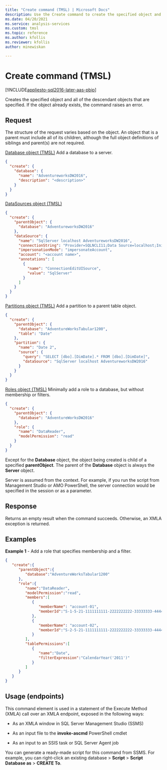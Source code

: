 ```yaml
---
title: "Create command (TMSL) | Microsoft Docs"
description: Use the Create command to create the specified object and all of the descendant objects that are specified.
ms.date: 04/20/2021
ms.service: analysis-services
ms.custom: tmsl
ms.topic: reference
ms.author: kfollis
ms.reviewer: kfollis
author: minewiskan

---
```

# Create command (TMSL)

[!INCLUDE[appliesto-sql2016-later-aas-pbip](../includes/appliesto-sql2016-later-aas-pbip.md)]

  Creates the specified object and all of the descendant objects that are specified. If the object already exists, the command raises an error.  
  
## Request  

 The structure of the request varies based on the object. An object that is a parent must include all of its children, although the full object definitions of siblings and parent(s) are not required.  
  
 [Database object &#40;TMSL&#41;](database-object-tmsl.md) Add a database to a server.  
  
```json   
{   
  "create": {   
    "database": {   
      "name": "AdventureworksDW2016",   
      "description": "<description>"   
    }   
  }   
}  
```  
  
 [DataSources object &#40;TMSL&#41;](datasources-object-tmsl.md)  
  
```json   
{  
  "create": {  
    "parentObject": {  
      "database": "AdventureworksDW2016"  
    },  
    "dataSource": {  
      "name": "SqlServer localhost AdventureworksDW2016",  
      "connectionString": "Provider=SQLNCLI11;Data Source=localhost;Initial Catalog=AdventureworksDW2016;Integrated Security=SSPI;Persist Security Info=false",  
      "impersonationMode": "impersonateAccount",  
      "account": "<account name>",  
      "annotations": [  
        {  
          "name": "ConnectionEditUISource",  
          "value": "SqlServer"  
        }  
      ]  
    }  
  }  
}  
```  
  
 [Partitions object &#40;TMSL&#41;](partitions-object-tmsl.md) Add a partition to a parent table object.  
  
```json   
{  
  "create": {  
    "parentObject": {  
      "database": "AdventureWorksTabular1200",  
      "table": "Date"  
    },  
    "partition": {  
      "name": "Date 2",  
      "source": {  
        "query": "SELECT [dbo].[DimDate].* FROM [dbo].[DimDate]",  
        "dataSource": "SqlServer localhost AdventureworksDW2016"  
      }  
    }  
  }  
}  
```  
  
 [Roles object &#40;TMSL&#41;](roles-object-tmsl.md) Minimally add a role to a database, but without membership or filters.  
  
```json   
{  
  "create": {  
    "parentObject": {  
      "database": "AdventureWorksDW2016"  
    },  
    "role": {  
      "name": "DataReader",  
      "modelPermission": "read"  
    }  
  }  
}  
```  
  
 Except for the **Database** object, the object being created is  child of a specified **parentObject**. The parent of the **Database** object is always the **Server** object.  
  
 Server is assumed from the context. For example, if you run the script from Management Studio or AMO PowerShell, the server connection would be specified in the session or as a parameter.  
  
## Response  

 Returns an empty result when the command succeeds. Otherwise, an XMLA exception is returned.  
  
## Examples  

 **Example 1** - Add a role that specifies membership and a filter.  
  
```json   
{   
   "create":{   
      "parentObject":{   
         "database":"AdventureWorksTabular1200"  
      },  
      "role":{  
         "name":"DataReader",  
         "modelPermission":"read",  
         "members":[   
            {  
               "memberName": "account-01",  
               "memberId":"S-1-5-21-1111111111-2222222222-33333333-444444"  
            },  
            {   
               "memberName": "account-02",  
               "memberId":"S-2-5-21-1111111111-2222222222-33333333-444444"  
            }  
         ],  
         "tablePermissions":[   
            {   
               "name":"Date",  
               "filterExpression":"CalendarYear('2011')"  
            }  
         ]  
      }  
   }  
}  
```  
  
## Usage (endpoints)  

 This command element is used in  a statement of the Execute Method (XMLA) call over an XMLA endpoint, exposed in the following ways:  
  
- As an XMLA window in SQL Server Management Studio (SSMS)  
  
- As an input file to the **invoke-ascmd** PowerShell cmdlet  
  
- As an input to an SSIS task or SQL Server Agent job  
  
 You can generate a ready-made script  for this command from SSMS.  For example, you can right-click an existing database > **Script** > **Script Database as** > **CREATE To**.
